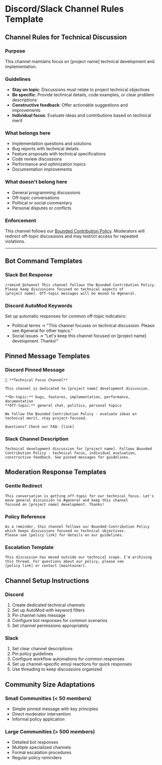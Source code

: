 # Discord/Slack Channel Rules Template

## Channel Rules for Technical Discussion

### Purpose

This channel maintains focus on [project name] technical development and implementation.

### Guidelines

- **Stay on topic**: Discussions must relate to project technical objectives
- **Be specific**: Provide technical details, code examples, or clear problem descriptions
- **Constructive feedback**: Offer actionable suggestions and improvements
- **Individual focus**: Evaluate ideas and contributions based on technical merit

### What belongs here

- Implementation questions and solutions
- Bug reports with technical details
- Feature proposals with technical specifications
- Code review discussions
- Performance and optimization topics
- Documentation improvements

### What doesn't belong here

- General programming discussions
- Off-topic conversations
- Political or social commentary
- Personal disputes or conflicts

### Enforcement

This channel follows our [Bounded Contribution Policy](link-to-policy). Moderators will redirect off-topic discussions and may
restrict access for repeated violations.

---

## Bot Command Templates

### Slack Bot Response

```
/remind @channel This channel follows the Bounded Contribution Policy. Please keep discussions focused on technical aspects of
[project name]. Off-topic messages will be moved to #general.
```

### Discord AutoMod Keywords

Set up automatic responses for common off-topic indicators:

- Political terms → "This channel focuses on technical discussion. Please see #general for other topics."
- Social issues → "Let's keep this channel focused on [project name] development. Thanks!"

## Pinned Message Templates

### Discord Pinned Message

```
🔧 **Technical Focus Channel**

This channel is dedicated to [project name] development discussion.

**On-topic:** bugs, features, implementation, performance, documentation
**Off-topic:** general chat, politics, personal topics

We follow the Bounded Contribution Policy - evaluate ideas on technical merit, stay project-focused.

Questions? Check our FAQ: [link]
```

### Slack Channel Description

```
Technical development discussion for [project name]. Follows Bounded Contribution Policy - technical focus, individual evaluation,
constructive feedback. See pinned messages for guidelines.
```

## Moderation Response Templates

### Gentle Redirect

```
This conversation is getting off-topic for our technical focus. Let's move general discussion to #general and keep this channel
focused on [project name] development. Thanks!
```

### Policy Reference

```
As a reminder, this channel follows our Bounded Contribution Policy which keeps discussions focused on technical objectives.
Please see [policy link] for details on our guidelines.
```

### Escalation Template

```
This discussion has moved outside our technical scope. I'm archiving this thread. For questions about our policy, please see
[policy link] or contact [maintainer].
```

## Channel Setup Instructions

### Discord

1. Create dedicated technical channels
2. Set up AutoMod with keyword filters
3. Pin channel rules message
4. Configure bot responses for common scenarios
5. Set channel permissions appropriately

### Slack

1. Set clear channel descriptions
2. Pin policy guidelines
3. Configure workflow automations for common responses
4. Set up channel-specific emoji reactions for quick responses
5. Use threading to keep discussions organized

## Community Size Adaptations

### Small Communities (< 50 members)

- Simple pinned message with key principles
- Direct moderator intervention
- Informal policy application

### Large Communities (> 500 members)

- Detailed bot responses
- Multiple specialized channels
- Formal escalation procedures
- Regular policy reminders
